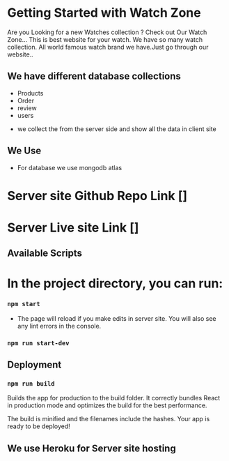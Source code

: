 # Getting Started with Watch Zone
Are you Looking for a new Watches collection ? Check out Our Watch Zone... This is best website
for your watch. We have so many watch collection. All world famous watch brand we have.Just go through our website..



## We have different database collections 
* Products
* Order 
* review
* users
- we collect the from the server side and show all the data in client site
## We Use 

* For database we use mongodb atlas

# Server site Github Repo Link []
# Server Live site Link []



## Available Scripts

# In the project directory, you can run:

### `npm start`
* The page will reload if you make edits in server site.
You will also see any lint errors in the console.
### `npm run start-dev`

## Deployment

### ` npm run build `
Builds the app for production to the build folder.
It correctly bundles React in production mode and optimizes the build for the best performance.

The build is minified and the filenames include the hashes.
Your app is ready to be deployed!
 ## We use Heroku for Server site hosting

